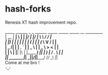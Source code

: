 # hash-forks

Renesis XT hash improvement repo.

  _____  ______ _   _ ______  _____ _____  _____  __   _________  <br>
 |  __ \|  ____| \ | |  ____|/ ____|_   _|/ ____| \ \ / /__   __|<br>
 | |__) | |__  |  \| | |__  | (___   | | | (___    \ V /   | |   <br>
 |  _  /|  __| | . ` |  __|  \___ \  | |  \___ \    > <    | |   <br>
 | | \ \| |____| |\  | |____ ____) |_| |_ ____) |  / . \   | |   <br>
 |_|  \_\______|_| \_|______|_____/|_____|_____/  /_/ \_\  |_|   <br>
                                              Come at me bro !<br>
                                                           -_-<br>
                                                                 
